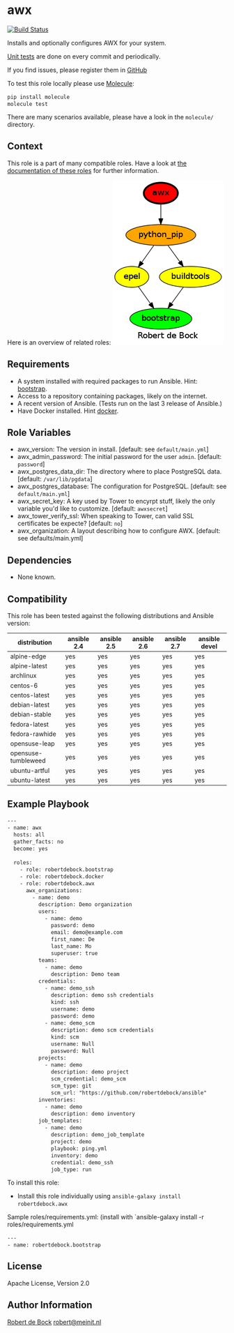 awx
=========

[![Build Status](https://travis-ci.org/robertdebock/ansible-role-awx.svg?branch=master)](https://travis-ci.org/robertdebock/ansible-role-awx)

Installs and optionally configures AWX for your system.

[Unit tests](https://travis-ci.org/robertdebock/ansible-role-awx) are done on every commit and periodically.

If you find issues, please register them in [GitHub](https://github.com/robertdebock/ansible-role-awx/issues)

To test this role locally please use [Molecule](https://github.com/metacloud/molecule):
```
pip install molecule
molecule test
```
There are many scenarios available, please have a look in the `molecule/` directory.

Context
--------
This role is a part of many compatible roles. Have a look at [the documentation of these roles](https://robertdebock.nl/) for further information.

Here is an overview of related roles:
![dependencies](https://raw.githubusercontent.com/robertdebock/drawings/artifacts/awx.png "Dependency")

Requirements
------------

- A system installed with required packages to run Ansible. Hint: [bootstrap](https://galaxy.ansible.com/robertdebock/bootstrap).
- Access to a repository containing packages, likely on the internet.
- A recent version of Ansible. (Tests run on the last 3 release of Ansible.)
- Have Docker installed. Hint [docker](https://galaxy.ansible.com/robertdebock/bootstrap).

Role Variables
--------------

- awx_version: The version in install. [default: see `default/main.yml`]
- awx_admin_password: The initial password for the user `admin`. [default: `password`]
- awx_postgres_data_dir: The directory where to place PostgreSQL data. [default: `/var/lib/pgdata`]
- awx_postgres_database: The configuration for PostgreSQL. [default: see `default/main.yml`]
- awx_secret_key: A key used by Tower to encyrpt stuff, likely the only variable you'd like to customize. [default: `awxsecret`]
- awx_tower_verify_ssl: When speaking to Tower, can valid SSL certificates be expecte? [default: `no`]
- awx_organization: A layout describing how to configure AWX. [default: see defaults/main.yml]

Dependencies
------------

- None known.

Compatibility
-------------

This role has been tested against the following distributions and Ansible version:

|distribution|ansible 2.4|ansible 2.5|ansible 2.6|ansible 2.7|ansible devel|
|------------|-----------|-----------|-----------|-----------|-------------|
|alpine-edge|yes|yes|yes|yes|yes|
|alpine-latest|yes|yes|yes|yes|yes|
|archlinux|yes|yes|yes|yes|yes|
|centos-6|yes|yes|yes|yes|yes|
|centos-latest|yes|yes|yes|yes|yes|
|debian-latest|yes|yes|yes|yes|yes|
|debian-stable|yes|yes|yes|yes|yes|
|fedora-latest|yes|yes|yes|yes|yes|
|fedora-rawhide|yes|yes|yes|yes|yes|
|opensuse-leap|yes|yes|yes|yes|yes|
|opensuse-tumbleweed|yes|yes|yes|yes|yes|
|ubuntu-artful|yes|yes|yes|yes|yes|
|ubuntu-latest|yes|yes|yes|yes|yes|

Example Playbook
----------------

```
---
- name: awx
  hosts: all
  gather_facts: no
  become: yes

  roles:
    - role: robertdebock.bootstrap
    - role: robertdebock.docker
    - role: robertdebock.awx
      awx_organizations:
        - name: demo
          description: Demo organization
          users:
            - name: demo
              password: demo
              email: demo@example.com
              first_name: De
              last_name: Mo
              superuser: true
          teams:
            - name: demo
              description: Demo team
          credentials:
            - name: demo_ssh
              description: demo ssh credentials
              kind: ssh
              username: demo
              password: demo
            - name: demo_scm
              description: demo scm credentials
              kind: scm
              username: Null
              password: Null
          projects:
            - name: demo
              description: demo project
              scm_credential: demo_scm
              scm_type: git
              scm_url: "https://github.com/robertdebock/ansible"
          inventories:
            - name: demo
              description: demo inventory
          job_templates:
            - name: demo
              description: demo_job_template
              project: demo
              playbook: ping.yml
              inventory: demo
              credential: demo_ssh
              job_type: run
```

To install this role:
- Install this role individually using `ansible-galaxy install robertdebock.awx`

Sample roles/requirements.yml: (install with `ansible-galaxy install -r roles/requirements.yml
```
---
- name: robertdebock.bootstrap
```

License
-------

Apache License, Version 2.0

Author Information
------------------

[Robert de Bock](https://robertdebock.nl/) <robert@meinit.nl>
